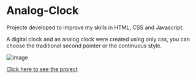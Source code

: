 # Analog-Clock

Projecte developed to improve my skills in HTML, CSS and Javascript.

A digital clock and an analog clock were created using only css, you can choose the traditional second pointer or the continuous style.

![image](https://user-images.githubusercontent.com/81393388/236698354-ad381150-30ed-4510-9b25-07d2ed6bb50f.png)

[Click here to see the project]((https://renanreisdev.github.io/Analog-Clock/))